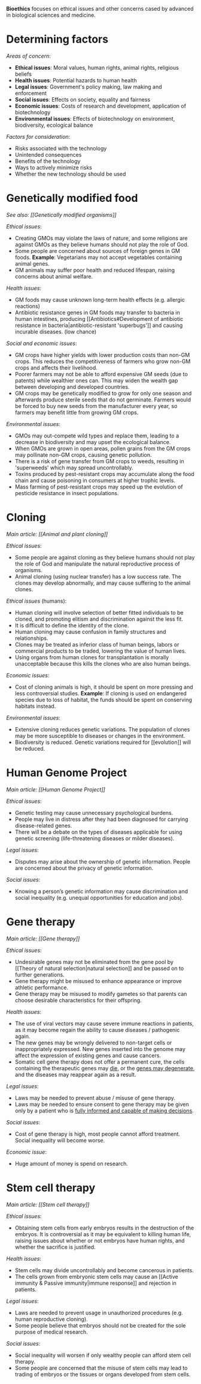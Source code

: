 **Bioethics** focuses on ethical issues and other concerns cased by advanced in biological sciences and medicine.

# Determining factors
*Areas of concern*:
- **Ethical issues**: Moral values, human rights, animal rights, religious beliefs
- **Health issues**: Potential hazards to human health
- **Legal issues**: Government's policy making, law making and enforcement
- **Social issues**: Effects on society, equality and fairness
- **Economic issues**: Costs of research and development, application of biotechnology
- **Environmental issues**: Effects of biotechnology on environment, biodiversity, ecological balance

*Factors for consideration*:
- <span class="hi-green">Risks</span> associated with the technology
- <span class="hi-green">Unintended consequences</span>
- <span class="hi-green">Benefits</span> of the technology
- Ways to actively <span class="hi-green">minimize risks</span>
- Whether the new technology should be used

# Genetically modified food
*See also: [[Genetically modified organisms]]*

*Ethical issues*:
- Creating GMOs <span class="hi-green">may violate the laws of nature</span>, and some religions are against GMOs as they believe <span class="hi-green">humans should not play the role of God</span>.
- Some people are concerned about sources of <span class="hi-blue">foreign genes</span> in GM foods.
  **Example**: <span class="hi-orange">Vegetarians</span> may not accept vegetables containing animal genes.
- GM animals may suffer <span class="hi-green">poor health and reduced lifespan</span>, raising concerns about animal welfare.

*Health issues*:
- GM foods may cause <span class="hi-green">unknown long-term health effects</span> (e.g. <span class="hi-orange">allergic reactions</span>)
- <span class="hi-orange">Antibiotic resistance genes</span> in GM foods may transfer to bacteria in human intestines, producing [[Antibiotics#Development of antibiotic resistance in bacteria|antibiotic-resistant 'superbugs']] and causing <span class="hi-green">incurable diseases</span>. (low chance)

*Social and economic issues*:
- GM crops have higher yields with lower production costs than non-GM crops. This <span class="hi-green">reduces the competitiveness of farmers who grow non-GM crops</span> and affects their livelihood.
- Poorer farmers <span class="hi-blue">may not be able to afford expensive GM seeds</span> (due to patents) while wealthier ones can. This may <span class="hi-green">widen the wealth gap</span> between developing and developed countries.
- GM crops may be <span class="hi-blue">genetically modified to grow for only one season</span> and afterwards produce sterile seeds that do not germinate. Farmers would be <span class="hi-green">forced to buy new seeds from the manufacturer every year</span>, so farmers may benefit little from growing GM crops.

*Environmental issues*:
- GMOs may <span class="hi-green">out-compete wild types and replace them</span>, leading to a <span class="hi-blue">decrease in biodiversity</span> and may <span class="hi-blue">upset the ecological balance</span>.
- When GMOs are grown in open areas, pollen grains from the GM crops <span class="hi-green">may pollinate non-GM crops</span>, causing <span class="hi-orange">genetic pollution</span>.
- There is a risk of <span class="hi-blue">gene transfer from GM crops to weeds</span>, resulting in <span class="hi-orange">'superweeds'</span> which may spread uncontrollably.
- <span class="hi-orange">Toxins</span> produced by pest-resistant crops <span class="hi-green">may accumulate along the food chain</span> and cause <span class="hi-blue">poisoning in consumers at higher trophic levels</span>.
- <span class="hi-orange">Mass farming</span> of pest-resistant crops may <span class="hi-green">speed up the evolution of pesticide resistance</span> in insect populations.

# Cloning
*Main article: [[Animal and plant cloning]]*

*Ethical issues*:
- Some people are against cloning as they believe <span class="hi-green">humans should not play the role of God</span> and <span class="hi-blue">manipulate the natural reproductive process</span> of organisms.
- <span class="hi-orange">Animal cloning</span> (using nuclear transfer) has a <span class="hi-green">low success rate.</span> The clones <span class="hi-green">may develop abnormally</span>, and may cause suffering to the animal clones.

*Ethical issues* (humans):
- Human cloning will <span class="hi-green">involve selection of better fitted individuals</span> to be cloned, and promoting <span class="hi-blue">elitism and discrimination</span> against the less fit.
- It is <span class="hi-green">difficult to define the identity</span> of the clone.
- Human cloning may cause <span class="hi-green">confusion in family structures and relationships</span>.
- Clones may be treated as inferior class of human beings, labors or commercial products to be traded, <span class="hi-green">lowering the value of human lives</span>.
- Using <span class="hi-orange">organs</span> from human clones for <span class="hi-orange">transplantation</span> is morally unacceptable because this kills the clones who are also human beings.

*Economic issues*:
- <span class="hi-green">Cost of cloning animals is high</span>, it should be spent on more pressing and less controversial studies.
  **Example**: If cloning is used on endangered species due to loss of habitat, the funds should be spent on conserving habitats instead.

*Environmental issues*:
- Extensive cloning <span class="hi-blue">reduces genetic variations</span>. The population of clones may be <span class="hi-green">more susceptible to diseases or changes in the environment</span>.
- <span class="hi-green">Biodiversity is reduced.</span> Genetic variations required for [[evolution]] will be reduced.

# Human Genome Project
*Main article: [[Human Genome Project]]*

*Ethical issues*:
- Genetic testing may cause <span class="hi-green">unnecessary psychological burdens</span>.
- People may <span class="hi-green">live in distress</span> after they had been diagnosed for carrying <span class="hi-orange">disease-related genes</span>.
- There will be a debate on the types of diseases applicable for using <span class="hi-blue">genetic screening</span> (life-threatening diseases or milder diseases).

*Legal issues*:
-  Disputes may arise about the <span class="hi-green">ownership of genetic information</span>. People are concerned about the <span class="hi-green">privacy of genetic information</span>.

*Social issues*:
- Knowing a person’s genetic information may cause <span class="hi-green">discrimination and social inequality</span> (e.g. unequal opportunities for education and jobs).

# Gene therapy
*Main article: [[Gene therapy]]*

*Ethical issues*:
- <span class="hi-orange">Undesirable genes</span> may not be eliminated from the gene pool by [[Theory of natural selection|natural selection]] and be <span class="hi-green">passed on to further generations</span>.
- Gene therapy might be <span class="hi-blue">misused</span> to <span class="hi-green">enhance appearance or improve athletic performance</span>.
- Gene therapy may be <span class="hi-blue">misused</span> to <span class="hi-green">modify gametes so that parents can choose desirable characteristics for their offspring</span>.

*Health issues*:
- The use of <span class="hi-orange">viral vectors</span> may cause severe immune reactions in patients, as it may become <span class="hi-green">regain the ability to cause diseases</span> / pathogenic again.
- The new genes may be <span class="hi-green">wrongly delivered to non-target cells or inappropriately expressed</span>. New genes inserted into the genome may <span class="hi-blue">affect the expression of existing genes and cause cancers</span>.
- <span class="hi-orange">Somatic cell gene therapy</span> <span class="hi-green">does not offer a permanent cure</span>, the cells containing the therapeutic genes may <u>die</u>, or the <u>genes may degenerate</u>, and the diseases may reappear again as a result.

*Legal issues*:
- <span class="hi-green">Laws</span> may be needed to <span class="hi-blue">prevent abuse / misuse</span> of <span class="hi-orange">gene therapy</span>.
- <span class="hi-green">Laws</span> may be needed to <span class="hi-blue">ensure consent to gene therapy</span> may be given only by a patient who is <u>fully informed and capable of making decisions</u>.

*Social issues*:
- <span class="hi-green">Cost of gene therapy is high</span>, most people cannot afford treatment. <span class="hi-blue">Social inequality</span> will become worse.

*Economic issue*:
- Huge amount of money is spend on research.

# Stem cell therapy
*Main article: [[Stem cell therapy]]*

*Ethical issues*:
- Obtaining stem cells from early embryos results in the <span class="hi-green">destruction of the embryos</span>. It is controversial as it may be equivalent to <span class="hi-green">killing human life</span>, raising issues about whether or not embryos have <span class="hi-orange">human rights</span>, and whether the sacrifice is justified.

*Health issues*:
- Stem cells may <span class="hi-green">divide uncontrollably and become cancerous</span> in patients.
- The cells grown from <span class="hi-blue">embryonic stem cells</span> may cause an [[Active immunity & Passive immunity|immune response]] and <span class="hi-orange">rejection</span> in patients.

*Legal issues*:
- Laws are needed to <span class="hi-blue">prevent usage in unauthorized procedures</span> (e.g. human reproductive cloning).
- Some people believe that embryos <span class="hi-green">should not be created for the sole purpose of medical research</span>.

*Social issues*:
- <span class="hi-green">Social inequality will worsen</span> if only wealthy people can afford stem cell therapy.
- Some people are concerned that the <span class="hi-blue">misuse of stem cells</span> may lead to <span class="hi-green">trading of embryos or the tissues or organs developed from stem cells</span>.
